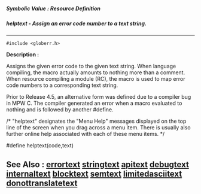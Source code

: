 ##### Symbolic Value : Resource Definition
##### helptext - Assign an error code number to a text string.
---
```
#include <globerr.h>
```
**Description :**

Assigns the given error code to the given text string.  When language 
compiling, the macro actually amounts to nothing more than a comment.  When 
resource compiling a module (RC), the macro is used to map error code numbers 
to a corresponding text string.

Prior to Release 4.5, an alternative form was defined due to a compiler bug in 
MPW C.  The compiler generated an error when a macro evaluated to nothing and 
is followed by another #define.


/* "helptext" designates the "Menu Help" messages displayed on the top
 line of the screen when you drag across a menu item. There is usually
 also further online help associated with each of these menu items. */

#define helptext(code,text)


**See Also :**
[errortext](/reference/Symb/errortext)
[stringtext](/reference/Symb/stringtext)
[apitext](/reference/Symb/apitext)
[debugtext](/reference/Symb/debugtext)
[internaltext](/reference/Symb/internaltext)
[blocktext](/reference/Symb/blocktext)
[semtext](/reference/Symb/semtext)
[limitedasciitext](/reference/Symb/limitedasciitext)
[donottranslatetext](/reference/Symb/donottranslatetext)
---
